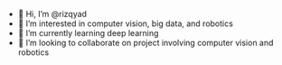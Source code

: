 - 👋 Hi, I’m @rizqyad
- 👀 I’m interested in computer vision, big data, and robotics
- 🌱 I’m currently learning deep learning
- 💞️ I’m looking to collaborate on project involving computer vision and robotics

<!---
![Top Langs](https://github-readme-stats.vercel.app/api/top-langs/?username=rizqyad)
<!---
![rizqy's github stats](https://github-readme-stats.vercel.app/api?username=rizqyad&count_private=true&show_icons=true&theme=radical&hide_rank=false)
<!---
rizqyad/rizqyad is a ✨ special ✨ repository because its `README.md` (this file) appears on your GitHub profile.
You can click the Preview link to take a look at your changes.
--->
